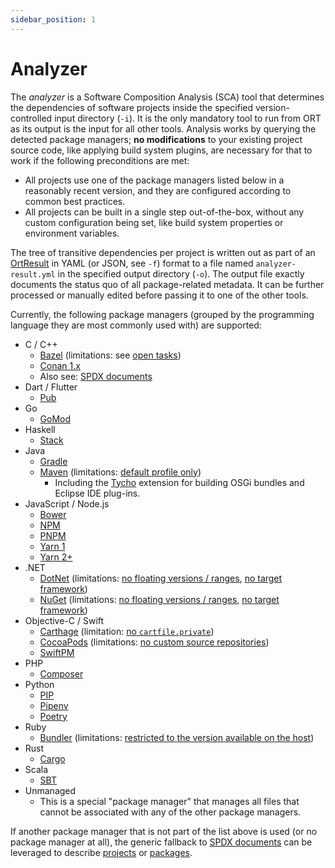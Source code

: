 ```yaml
---
sidebar_position: 1
---
```


# Analyzer

The *analyzer* is a Software Composition Analysis (SCA) tool that determines the dependencies of software projects inside the specified version-controlled input directory (`-i`).
It is the only mandatory tool to run from ORT as its output is the input for all other tools.
Analysis works by querying the detected package managers; **no modifications** to your existing project source code, like applying build system plugins, are necessary for that to work if the following preconditions are met:

* All projects use one of the package managers listed below in a reasonably recent version, and they are configured according to common best practices.
* All projects can be built in a single step out-of-the-box, without any custom configuration being set, like build system properties or environment variables.

The tree of transitive dependencies per project is written out as part of an [OrtResult](https://github.com/oss-review-toolkit/ort/blob/main/model/src/main/kotlin/OrtResult.kt) in YAML (or JSON, see `-f`) format to a file named `analyzer-result.yml` in the specified output directory (`-o`).
The output file exactly documents the status quo of all package-related metadata.
It can be further processed or manually edited before passing it to one of the other tools.

Currently, the following package managers (grouped by the programming language they are most commonly used with) are supported:

* C / C++
  * [Bazel](https://bazel.build/) (limitations: see [open tasks](https://github.com/oss-review-toolkit/ort/issues/264))
  * [Conan 1.x](https://conan.io/)
  * Also see: [SPDX documents](#analyzer-for-spdx-documents)
* Dart / Flutter
  * [Pub](https://pub.dev/)
* Go
  * [GoMod](https://github.com/golang/go/wiki/Modules)
* Haskell
  * [Stack](https://haskellstack.org/)
* Java
  * [Gradle](https://gradle.org/)
  * [Maven](https://maven.apache.org/) (limitations: [default profile only](https://github.com/oss-review-toolkit/ort/issues/1774))
    * Including the [Tycho](https://tycho.eclipseprojects.io/doc/main/index.html) extension for building OSGi bundles and Eclipse IDE plug-ins.
* JavaScript / Node.js
  * [Bower](https://bower.io/)
  * [NPM](https://www.npmjs.com/)
  * [PNPM](https://pnpm.io/)
  * [Yarn 1](https://classic.yarnpkg.com/)
  * [Yarn 2+](https://v2.yarnpkg.com/)
* .NET
  * [DotNet](https://docs.microsoft.com/en-us/dotnet/core/tools/) (limitations: [no floating versions / ranges](https://github.com/oss-review-toolkit/ort/pull/1303#issue-253860146), [no target framework](https://github.com/oss-review-toolkit/ort/issues/4083))
  * [NuGet](https://www.nuget.org/) (limitations: [no floating versions / ranges](https://github.com/oss-review-toolkit/ort/pull/1303#issue-253860146), [no target framework](https://github.com/oss-review-toolkit/ort/issues/4083))
* Objective-C / Swift
  * [Carthage](https://github.com/Carthage/Carthage) (limitation: [no `cartfile.private`](https://github.com/oss-review-toolkit/ort/issues/3774))
  * [CocoaPods](https://github.com/CocoaPods/CocoaPods) (limitations: [no custom source repositories](https://github.com/oss-review-toolkit/ort/issues/4188))
  * [SwiftPM](https://www.swift.org/package-manager)
* PHP
  * [Composer](https://getcomposer.org/)
* Python
  * [PIP](https://pip.pypa.io/)
  * [Pipenv](https://pipenv.pypa.io/en/latest/)
  * [Poetry](https://python-poetry.org/)
* Ruby
  * [Bundler](https://bundler.io/) (limitations: [restricted to the version available on the host](https://github.com/oss-review-toolkit/ort/issues/1308))
* Rust
  * [Cargo](https://doc.rust-lang.org/cargo/)
* Scala
  * [SBT](https://www.scala-sbt.org/)
* Unmanaged
  * This is a special "package manager" that manages all files that cannot be associated with any of the other package managers.

<a name="analyzer-for-spdx-documents"></a>

If another package manager that is not part of the list above is used (or no package manager at all), the generic fallback to [SPDX documents](https://spdx.dev/specifications/) can be leveraged to describe [projects](https://github.com/oss-review-toolkit/ort/blob/main/plugins/package-managers/spdx/src/funTest/assets/projects/synthetic/inline-packages/project-xyz.spdx.yml) or [packages](https://github.com/oss-review-toolkit/ort/blob/main/plugins/package-managers/spdx/src/funTest/assets/projects/synthetic/libs/curl/package.spdx.yml).
